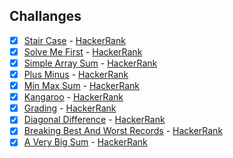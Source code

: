 ## Challanges

- [x]  [Stair Case](/hackerrank-challanges/tree/main/src/main/java/com/hackerrank/StairCase.java) - [HackerRank](https://www.hackerrank.com/challenges/staircase/problem)
- [x]  [Solve Me First](/hackerrank-challanges/tree/main/src/main/java/com/hackerrank/StairCase/SolveMeFirst.java) - [HackerRank](https://www.hackerrank.com/challenges/solve-me-first/problem)
- [x]  [Simple Array Sum](/hackerrank-challanges/tree/main/src/main/java/com/hackerrank/StairCase/SimpleArraySum.java) - [HackerRank](https://www.hackerrank.com/challenges/simple-array-sum/problem)
- [x]  [Plus Minus](/hackerrank-challanges/tree/main/src/main/java/com/hackerrank/StairCase/PlusMinus.java) - [HackerRank](https://www.hackerrank.com/challenges/plus-minus/problem)
- [x]  [Min Max Sum](/hackerrank-challanges/tree/main/src/main/java/com/hackerrank/StairCase/MinMaxSum.java) - [HackerRank](https://www.hackerrank.com/challenges/mini-max-sum/problem)
- [x]  [Kangaroo](/hackerrank-challanges/tree/main/src/main/java/com/hackerrank/StairCase/Kangaroo.java) - [HackerRank](https://www.hackerrank.com/challenges/kangaroo/problem)
- [x]  [Grading](/hackerrank-challanges/tree/main/src/main/java/com/hackerrank/StairCase/Grading.java) - [HackerRank](https://www.hackerrank.com/challenges/grading/problem)
- [x]  [Diagonal Difference](/hackerrank-challanges/tree/main/src/main/java/com/hackerrank/StairCase/DiagonalDifference.java) - [HackerRank](https://www.hackerrank.com/challenges/diagonal-difference/problem)
- [x]  [Breaking Best And Worst Records](/hackerrank-challanges/tree/main/src/main/java/com/hackerrank/StairCase/BreakingBestAndWorstRecords.java) - [HackerRank](https://www.hackerrank.com/challenges/breaking-best-and-worst-records/problem)
- [x]  [A Very Big Sum](/hackerrank-challanges/tree/main/src/main/java/com/hackerrank/StairCase/AVeryBigSum.java) - [HackerRank](https://www.hackerrank.com/challenges/a-very-big-sum/problem)

